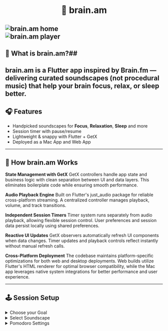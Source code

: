 # <h1 align="center">🧠 brain.am</h1>
![brain.am home](home.png)  
![brain.am player](player.png)
---
## 🚀 What is brain.am?## 

brain.am is a Flutter app inspired by Brain.fm — delivering curated soundscapes (not procedural music) that help your brain focus, relax, or sleep better.
---

## 🎧 Features
- Handpicked soundscapes for **Focus**, **Relaxation**, **Sleep** and more  
- Session timer with pause/resume  
- Lightweight & snappy with Flutter + GetX
- Deployed as a Mac App and Web App
---
## 🧠 How brain.am Works

**State Management with GetX**
GetX controllers handle app state and business logic with clean separation between UI and data layers. This eliminates boilerplate code while ensuring smooth performance.

**Audio Playback Engine**
Built on Flutter's just_audio package for reliable cross-platform streaming. A centralized controller manages playback, volume, and track transitions.

**Independent Session Timers**
Timer system runs separately from audio playback, allowing flexible session control. User preferences and session data persist locally using shared preferences.

**Reactive UI Updates**
GetX observers automatically refresh UI components when data changes. Timer updates and playback controls reflect instantly without manual refresh calls.

**Cross-Platform Deployment**
The codebase maintains platform-specific optimizations for both web and desktop deployments. Web builds utilize Flutter's HTML renderer for optimal browser compatibility, while the Mac app leverages native system integrations for better performance and user experience.

---
## 🕹️ Session Setup
<details>
<summary>Choose your Goal</summary>
- [x] Focus  
- [ ] Relax 
- [ ] Sleep  
- [x] Study 
- [ ] Deep Work 
</details>
<details>
<summary>Select Soundscape</summary>
- [ ] Ocean Waves  
- [x] Rainforest   
- [ ] White Noise  
- [x] Soft Piano
- [x] Post Rock
- [ ] Thunderstorm
- [x] Melancholy
- [ ] Ambience
</details>
<details>
<summary>Pomodoro Settings</summary>
| Setting      | Value (minutes) |
|--------------|-----------------|
| Work Time    | `50`          |
| Rest Time    | `10`          |
</details>

